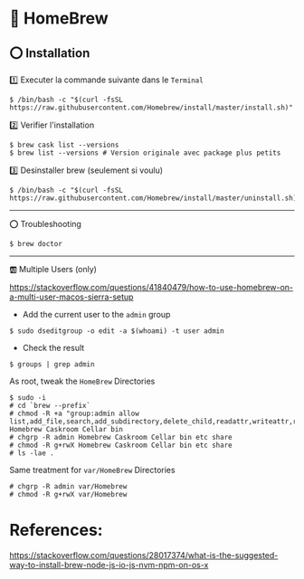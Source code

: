 # :beer: HomeBrew

## :o: Installation

:one: Executer la commande suivante dans le `Terminal`

```
$ /bin/bash -c "$(curl -fsSL https://raw.githubusercontent.com/Homebrew/install/master/install.sh)"
```

:two: Verifier l'installation

```
$ brew cask list --versions
$ brew list --versions # Version originale avec package plus petits
```

:three: Desinstaller brew (seulement si voulu)

```
$ /bin/bash -c "$(curl -fsSL https://raw.githubusercontent.com/Homebrew/install/master/uninstall.sh)"
```

<hr/>


:o: Troubleshooting

```
$ brew doctor
```

<hr/>


:ab: Multiple Users (only)

https://stackoverflow.com/questions/41840479/how-to-use-homebrew-on-a-multi-user-macos-sierra-setup

* Add the current user to the `admin` group

```
$ sudo dseditgroup -o edit -a $(whoami) -t user admin
```

* Check the result

```
$ groups | grep admin
```

As root, tweak the `HomeBrew` Directories

```
$ sudo -i
# cd `brew --prefix`
# chmod -R +a "group:admin allow list,add_file,search,add_subdirectory,delete_child,readattr,writeattr,readextattr,writeextattr,readsecurity,file_inherit,directory_inherit" Homebrew Caskroom Cellar bin
# chgrp -R admin Homebrew Caskroom Cellar bin etc share
# chmod -R g+rwX Homebrew Caskroom Cellar bin etc share
# ls -lae .
```

Same treatment for `var/HomeBrew` Directories

```
# chgrp -R admin var/Homebrew
# chmod -R g+rwX var/Homebrew
```


# References:

https://stackoverflow.com/questions/28017374/what-is-the-suggested-way-to-install-brew-node-js-io-js-nvm-npm-on-os-x

